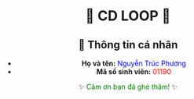 <div align="center">

# 🎵 **CD LOOP** 🎵

## 👤 Thông tin cá nhân

- **Họ và tên:** <span style="color:blue;">Nguyễn Trúc Phương</span>  
- **Mã số sinh viên:** <span style="color:red;">01190</span>  

✨ <span style="color:green;">Cảm ơn bạn đã ghé thăm!</span> ✨

</div>
